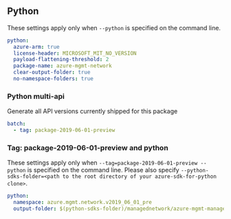## Python

These settings apply only when `--python` is specified on the command line.

``` yaml $(python)
python:
  azure-arm: true
  license-header: MICROSOFT_MIT_NO_VERSION
  payload-flattening-threshold: 2
  package-name: azure-mgmt-network
  clear-output-folder: true
  no-namespace-folders: true
```

### Python multi-api

Generate all API versions currently shipped for this package

```yaml $(python) && $(multiapi)
batch:
  - tag: package-2019-06-01-preview
```

### Tag: package-2019-06-01-preview and python

These settings apply only when `--tag=package-2019-06-01-preview --python` is specified on the command line.
Please also specify `--python-sdks-folder=<path to the root directory of your azure-sdk-for-python clone>`.

``` yaml $(tag) == 'package-2019-06-01-preview' && $(python)
python:
  namespace: azure.mgmt.network.v2019_06_01_pre
  output-folder: $(python-sdks-folder)/managednetwork/azure-mgmt-managednetwork/azure/mgmt/Microsoft.ManagedNetwork/v2019_06_01_pre
```
